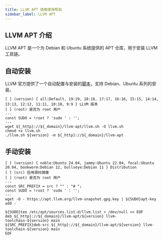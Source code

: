 ```yaml
---
title: LLVM APT 镜像使用帮助
sidebar_label: LLVM APT
---
```


## LLVM APT 介绍

LLVM APT 是一个为 Debian 和 Ubuntu 系统提供的 APT 仓库，用于安装 LLVM 工具链。

## 自动安装

LLVM 官方提供了一个自动配置与安装的[脚本](https://mirrors.hust.edu.cn/llvm-apt/llvm.sh)，支持 Debian、Ubuntu 系列的安装。

```shell varcode
[ ] (version) { all:Default, 19:19, 18:18, 17:17, 16:16, 15:15, 14:14, 13:13, 12:12, 11:11, 10:10, 9:9 } LLVM 版本
[ ] (root) 是否为 root 用户
---
const SUDO = !root ? 'sudo ' : '';
---
wget ${_http}://${_domain}/llvm-apt/llvm.sh -O llvm.sh
chmod +x llvm.sh
./llvm.sh ${version} -m ${_http}://${_domain}/llvm-apt
```

## 手动安装

```shell varcode
[ ] (version) { noble:Ubuntu 24.04, jammy:Ubuntu 22.04, focal:Ubuntu 20.04, bookworm:Debian 12, bullseye:Debian 11 } Distribution
[ ] (src) 启用源码镜像
[ ] (root) 是否为 root 用户
---
const SRC_PREFIX = src ? "" : "# ";
const SUDO = !root ? 'sudo ' : '';
---
wget -O - https://apt.llvm.org/llvm-snapshot.gpg.key | ${SUDO}apt-key add -

${SUDO}tee /etc/apt/sources.list.d/llvm.list > /dev/null << EOF
deb ${_http}://${_domain}/llvm-apt/${version} llvm-toolchain-${version} main
${SRC_PREFIX}deb-src ${_http}://${_domain}/llvm-apt/${version} llvm-toolchain-${version} main
EOF
```